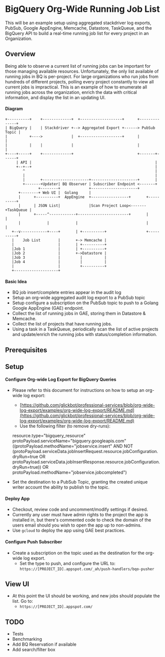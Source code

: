# BigQuery Org-Wide Running Job List

This will be an example setup using aggregated stackdriver log exports, PubSub, Google AppEngine, Memcache, Datastore, TaskQueue, and the BigQuery API to build a real-time running job list for every project in an Organization.

## Overview

Being able to observe a current list of running jobs can be important for those managing available resources. Unfortunately, the only list available of running jobs in BQ is per-project. For large organizations who run jobs from hundreds of different projects, polling every project constantly to view all current jobs is impractical. This is an example of how to enumerate all running jobs across the organization, enrich the data with critical information, and display the list in an updating UI.

#### Diagram

    +----------+    +-------------+  +-------------------+      +--------------+
    | BigQuery |    | Stackdriver +--> Aggregated Export +------> PubSub Topic |
    |          +---->             |  +-------------------+      |              |
    |          |    |             |                             |              |
    +----+-----+    +-------------+                             +-------+------+
         | API |                                                        |       
         +--+--+                                                        |       
            ^                                                           |       
            |                                                           |       
            |       +---------------------+---------------------+       |       
            +-------+Updater| BQ Observer | Subscriber Endpoint <-------+       
                   +--------+             +---------------------+               
          +--------+ Web UI |  Golang     |                                     
          |      +----------+  AppEngine  +-----------------+       +----------+
          |      | JSON List|             |Scan Project Loop<-------+TaskQueue |
          |      +-----^------------+-----------------------+       |          |
          |            |            |                               |          |
       +--v------------+----+       | +----------+                  +----------+
       |    Job List        |       +-> Memcache |                              
       |                    |       | +----------+                              
       |Job 1               |       | +----------+                              
       |Job 2               |       +->Datastore |                              
       |Job 3               |         |          |                              
       |Job 4               |         |          |                              
       |                    |         +----------+                              
       +--------------------+                                                   

#### Basic Idea

* BQ job insert/complete entries appear in the audit log
* Setup an org-wide aggregated audit log export to a PubSub topic
* Setup configure a subscription on the PubSub topic to push to a Golang Google AppEngine (GAE) endpoint.
* Collect the list of running jobs in GAE, storing them in Datastore & Memcache.
* Collect the list of projects that have running jobs.
* Using a task in a TaskQueue, periodically scan the list of active projects and update/enrich the running jobs with status/completion information.

## Prerequisites


## Setup

#### Configure Org-wide Log Export for BigQuery Queries

* Please refer to this document for instructions on how to setup an org-wide log export:
    * [https://github.com/glickbot/professional-services/blob/org-wide-log-export/examples/org-wide-log-export/README.md](https://github.com/glickbot/professional-services/blob/org-wide-log-export/examples/org-wide-log-export/README.md)
    * Use the following filter (to remove dry-runs):

    resource.type="bigquery_resource" 
    protoPayload.serviceName="bigquery.googleapis.com" 
    ((protoPayload.methodName="jobservice.insert" AND NOT 
    (protoPayload.serviceData.jobInsertRequest.resource.jobConfiguration.dryRun=true OR 
    protoPayload.serviceData.jobInsertResponse.resource.jobConfiguration.dryRun=true)) OR 
    protoPayload.methodName="jobservice.jobcompleted")
    
* Set the destination to a PubSub Topic, granting the created unique writer account the ability to publish to the topic.    

#### Deploy App

* Checkout, review code and uncomment/modify settings if desired.
* Currently any user must have admin rights to the project the app is installed in, but there's commented code to check the domain of the users email should you wish to open the app up to non-admins.
* Use ```gcloud``` to deploy the app using GAE best practices.

#### Configure Push Subscriber

* Create a subscription on the topic used as the destination for the org-wide log export.
    * Set the type to push, and configure the URL to: ```https://[PROJECT_ID].appspot.com/_ah/push-handlers/bqo-pusher```

## View UI

* At this point the UI should be working, and new jobs should populate the list. Go to:
    * ```https://[PROJECT_ID].appspot.com/```
    
## TODO

* Tests
* Benchmarking
* Add BQ Reservation if available
* Add search/filter box